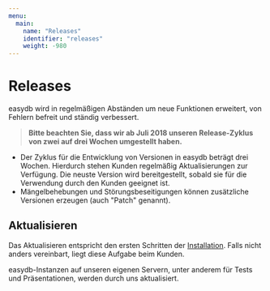 ```yaml
---
menu:
  main:
    name: "Releases"
    identifier: "releases"
    weight: -980
---
```


# Releases

easydb wird in regelmäßigen Abständen um neue Funktionen erweitert, von Fehlern befreit und ständig verbessert.

> **Bitte beachten Sie, dass wir ab Juli 2018 unseren Release-Zyklus von zwei auf drei Wochen umgestellt haben.**

- Der Zyklus für die Entwicklung von Versionen in easydb beträgt drei Wochen. Hierdurch stehen Kunden regelmäßig Aktualisierungen zur Verfügung. Die neuste Version wird bereitgestellt, sobald sie für die Verwendung durch den Kunden geeignet ist.
- Mängelbehebungen und Störungsbeseitigungen können zusätzliche Versionen erzeugen (auch "Patch" genannt).

## Aktualisieren

Das Aktualisieren entspricht den ersten Schritten der [Installation](/en/sysadmin/installation). Falls nicht anders vereinbart, liegt diese Aufgabe beim Kunden.

easydb-Instanzen auf unseren eigenen Servern, unter anderem für Tests und Präsentationen, werden durch uns aktualisiert.



